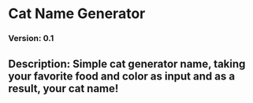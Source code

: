 # Cat Name Generator<br> 
### Version: 0.1<br> 
## Description: Simple cat generator name, taking your favorite food and color as input and as a result, your cat name!<br> 
